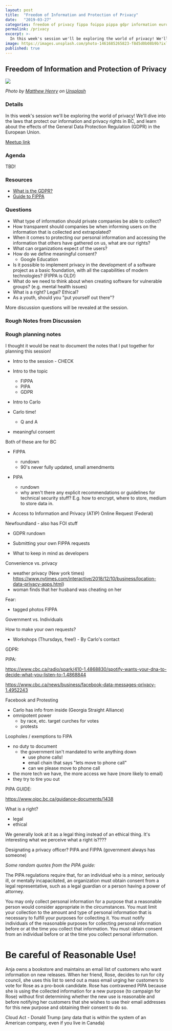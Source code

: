 ```yaml
---
layout: post
title:  "Freedom of Information and Protection of Privacy"
date:   "2019-03-27"
categories: freedom of privacy fippa foippa pippa gdpr information european union british columbia
permalink: /privacy
excerpt: >-
  In this week's session we'll be exploring the world of privacy! We'll dive into the laws that protect our information and privacy rights in BC, and learn about the effects of the General Data Protection Regulation (GDPR) in the European Union.
image: https://images.unsplash.com/photo-1461685265823-f8d5d0b08b9b?ixlib=rb-1.2.1&ixid=eyJhcHBfaWQiOjEyMDd9&auto=format&fit=crop&w=1350&q=80
published: true
---
```


## Freedom of Information and Protection of Privacy

![](https://images.unsplash.com/photo-1461685265823-f8d5d0b08b9b?ixlib=rb-1.2.1&ixid=eyJhcHBfaWQiOjEyMDd9&auto=format&fit=crop&w=1350&q=80)

_Photo by [Matthew Henry](https://unsplash.com/photos/fPxOowbR6ls?utm_source=unsplash&utm_medium=referral&utm_content=creditCopyText) on [Unsplash](https://unsplash.com/search/photos/surveillance?utm_source=unsplash&utm_medium=referral&utm_content=creditCopyText)_

### Details

In this week's session we'll be exploring the world of privacy! We'll dive into the laws that protect our information and privacy rights in BC, and learn about the effects of the General Data Protection Regulation (GDPR) in the European Union.

[Meetup link](https://www.meetup.com/DevhubVancouver/events/260152513/)

### Agenda

TBD!

### Resources

- [What is the GDPR?](https://digitalguardian.com/blog/what-gdpr-general-data-protection-regulation-understanding-and-complying-gdpr-data-protection)
- [Guide to FIPPA](https://www.oipc.bc.ca/guidance-documents/1466)

### Questions

- What type of information should private companies be able to collect?
- How transparent should companies be when informing users on the information that is collected and extrapolated?
- When it comes to protecting our personal information and accessing the information that others have gathered on us, what are our rights?
- What can organizations expect of the users?
- How do we define meaningful consent?
  - Google Education
- Is it possible to implement privacy in the development of a software project as a basic foundation, with all the capabilities of modern technologies? (FIPPA is OLD!)
- What do we need to think about when creating software for vulnerable groups? (e.g. mental health issues)
- What is a right? Legal? Ethical?
- As a youth, should you "put yourself out there"?

More discussion questions will be revealed at the session.

### Rough Notes from Discussion

### Rough planning notes

I thought it would be neat to document the notes that I put together for planning this session!

- Intro to the session - CHECK
- Intro to the topic
  - FIPPA
  - PIPA
  - GDPR
- Intro to Carlo
- Carlo time!
  - Q and A

- meaningful consent

Both of these are for BC

- FIPPA
  - rundown
  - 90's never fully updated, small amendments
- PIPA
  - rundown
  - why aren't there any explicit recommendations or guidelines for technical security stuff? E.g. how to encrypt, where to store, medium to store data in.

- Access to Information and Privacy (ATIP) Online Request (Federal)

Newfoundland - also has FOI stuff

- GDPR rundown
  
- Submitting your own FIPPA requests
  
- What to keep in mind as developers

Convenience vs. privacy
- weather privacy (New york times) https://www.nytimes.com/interactive/2018/12/10/business/location-data-privacy-apps.html)
- woman finds that her husband was cheating on her

Fear:

- tagged photos FIPPA

Government vs. Individuals

How to make your own requests?
- Workshops (Thursdays, free!) - By Carlo's contact

GDPR:

PIPA:

https://www.cbc.ca/radio/spark/410-1.4868830/spotify-wants-your-dna-to-decide-what-you-listen-to-1.4868844

https://www.cbc.ca/news/business/facebook-data-messages-privacy-1.4952243

Facebook and Protesting

- Carlo has info from inside (Georgia Straight Alliance)
- omnipotent power
  - by race, etc. target curches for votes
  - protests

Loopholes / exemptions to FIPA
- no duty to document
  - the government isn't mandated to write anything down
    - use phone calls!
    - email chain that says "lets move to phone call"
    - can we please move to phone call
- the more tech we have, the more access we have (more likely to email)
- they try to tire you out


PIPA GUIDE: 

https://www.oipc.bc.ca/guidance-documents/1438

What is a right?
- legal
- ethical

We generally look at it as a legal thing instead of an ethical thing. It's interesting what we perceive what a right is????

Designating a privacy officer? PIPA and FIPPA (government always has someone)

_Some random quotes from the PIPA guide:_

The PIPA regulations require that, for an individual who is a minor, seriously ill, or mentally incapacitated, an organization must obtain consent from a legal representative, such as a legal guardian or a person having a power of attorney.

You may only collect personal information for a purpose that a reasonable person would consider appropriate in the circumstances. You must limit your collection to the amount and type of personal information that is necessary to fulfill your purposes for collecting it. You must notify individuals of the reasonable purposes for collecting personal information before or at the time you collect that information. You must obtain consent from an individual before or at the time you collect personal information.

Be careful of Reasonable Use!
=============================

Anja owns a bookstore and maintains an email list of customers who want information on new releases. When her friend, Rose, decides to run for city council, she
uses this list to send out a mass email urging her
customers to vote for Rose as a pro-book candidate. Rose has contravened PIPA because she is using the collected information for a new purpose (to campaign for Rose) without first determining whether the new use is reasonable and before notifying her customers that she wishes to use their email addresses for this new purpose and obtaining their consent to do so.  

Cloud Act - Donald Trump (any data that is within the system of an American company, even if you live in Canada)